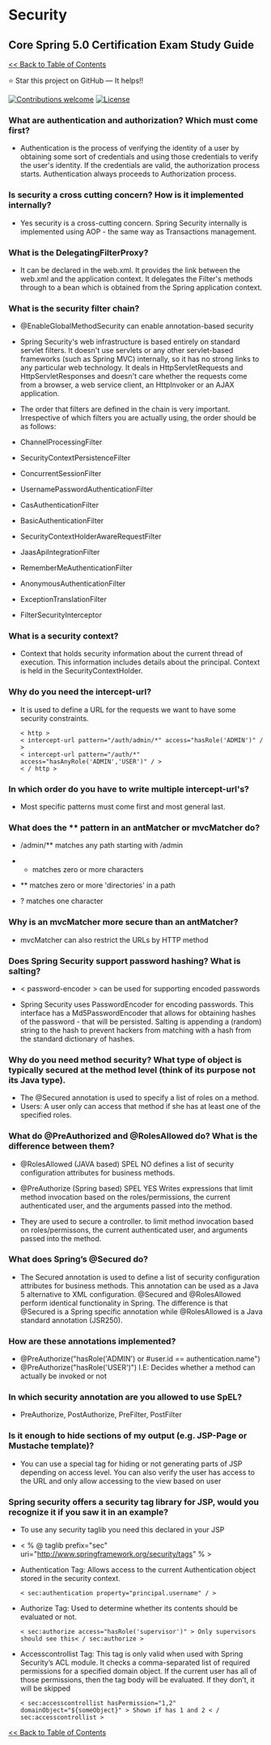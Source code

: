 # Security
## Core Spring 5.0 Certification Exam Study Guide

[<< Back to Table of Contents](README.md)

:star: Star this project on GitHub — It helps!!

[![Contributions welcome](https://img.shields.io/badge/contributions-welcome-orange.svg)](https://github.com/seanjgildea/CoreSpring5CertificationGuide/issues)
[![License](https://img.shields.io/badge/license-MIT-blue.svg)](https://opensource.org/licenses/MIT)

### What are authentication and authorization? Which must come first?

- Authentication is the process of verifying the identity of a user by obtaining some sort of credentials and using those credentials to verify the user's identity. If the credentials are valid, the authorization process starts. Authentication always proceeds to Authorization process.

### Is security a cross cutting concern? How is it implemented internally?

- Yes security is a cross-cutting concern. Spring Security internally is implemented using AOP - the same way as Transactions management.

### What is the DelegatingFilterProxy?

- It can be declared in the web.xml. It provides the link between the web.xml and the application context. It delegates the Filter's methods through to a bean which is obtained from the Spring application context.

### What is the security filter chain?

- @EnableGlobalMethodSecurity can enable annotation-based security

- Spring Security's web infrastructure is based entirely on standard servlet filters. It doesn't use servlets or any other servlet-based frameworks (such as Spring MVC) internally, so it has no strong links to any particular web technology. It deals in HttpServletRequests and HttpServletResponses and doesn't care whether the requests come from a browser, a web service client, an HttpInvoker or an AJAX application.

- The order that filters are defined in the chain is very important. Irrespective of which filters you are actually using, the order should be as follows:

- ChannelProcessingFilter

- SecurityContextPersistenceFilter

- ConcurrentSessionFilter

- UsernamePasswordAuthenticationFilter
- CasAuthenticationFilter
- BasicAuthenticationFilter

- SecurityContextHolderAwareRequestFilter

- JaasApiIntegrationFilter

- RememberMeAuthenticationFilter

- AnonymousAuthenticationFilter

- ExceptionTranslationFilter

- FilterSecurityInterceptor

### What is a security context?

- Context that holds security information about the current thread of execution. This information includes details about the principal. Context is held in the SecurityContextHolder.

### Why do you need the intercept-url?

- It is used to define a URL for the requests we want to have some security constraints.

      < http >
      < intercept-url pattern="/auth/admin/*" access="hasRole('ADMIN')" / >
      < intercept-url pattern="/auth/*" access="hasAnyRole('ADMIN','USER')" / >
      < / http >

### In which order do you have to write multiple intercept-url's?

- Most specific patterns must come first and most general last.

### What does the ** pattern in an antMatcher or mvcMatcher do?

- /admin/** matches any path starting with /admin

- * matches zero or more characters
- ** matches zero or more 'directories' in a path
- ? matches one character

### Why is an mvcMatcher more secure than an antMatcher?

- mvcMatcher can also restrict the URLs by HTTP method

### Does Spring Security support password hashing? What is salting?

- < password-encoder > can be used for supporting encoded passwords

- Spring Security uses PasswordEncoder for encoding passwords. This interface has a Md5PasswordEncoder that allows for obtaining hashes of the password - that will be persisted. Salting is appending a (random) string to the hash to prevent hackers from matching with a hash from the standard dictionary of hashes.

### Why do you need method security? What type of object is typically secured at the method level (think of its purpose not its Java type).

- The @Secured annotation is used to specify a list of roles on a method. 
- Users: A user only can access that method if she has at least one of the specified roles.

### What do @PreAuthorized and @RolesAllowed do? What is the difference between them?

- @RolesAllowed (JAVA based) SPEL NO defines a list of security configuration attributes for business methods.

- @PreAuthorize (Spring based) SPEL YES Writes expressions that limit method invocation based on the roles/permissions, the current authenticated user, and the arguments passed into the method.

- They are used to secure a controller. to limit method invocation based on roles/permissons, the current authenticated user, and arguments passed into the method.

### What does Spring’s @Secured do?

- The Secured annotation is used to define a list of security configuration attributes for business methods. This annotation can be used as a Java 5 alternative to XML configuration. @Secured and @RolesAllowed perform identical functionality in Spring. The difference is that @Secured is a Spring specific annotation while @RolesAllowed is a Java standard annotation (JSR250).

### How are these annotations implemented?

- @PreAuthorize("hasRole('ADMIN') or #user.id == authentication.name")
- @PreAuthorize("hasRole('USER')") I.E: Decides whether a method can actually be invoked or not

### In which security annotation are you allowed to use SpEL?

- PreAuthorize, PostAuthorize, PreFilter, PostFilter

### Is it enough to hide sections of my output (e.g. JSP-Page or Mustache template)?

- You can use a special tag for hiding or not generating parts of JSP depending on access level. You can also verify the user has access to the URL and only allow accessing to the view based on user

### Spring security offers a security tag library for JSP, would you recognize it if you saw it in an example?

- To use any security taglib you need this declared in your JSP
- < % @ taglib prefix="sec" uri="http://www.springframework.org/security/tags" % >

- Authentication Tag: Allows access to the current Authentication object stored in the security context. 

      < sec:authentication property="principal.username" / >

- Authorize Tag: Used to determine whether its contents should be evaluated or not. 
      
      < sec:authorize access="hasRole('supervisor')" > Only supervisors should see this< / sec:authorize >

- Accesscontrollist Tag: This tag is only valid when used with Spring Security’s ACL module. It checks a comma-separated list of required permissions for a specified domain object. If the current user has all of those permissions, then the tag body will be evaluated. If they don’t, it will be skipped

      < sec:accesscontrollist hasPermission="1,2" domainObject="${someObject}" > Shown if has 1 and 2 < / sec:accesscontrollist >



[<< Back to Table of Contents](README.md)
